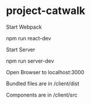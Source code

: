 # project-catwalk


Start Webpack

npm run react-dev


Start Server

npm run server-dev

Open Browser to localhost:3000



Bundled files are in /client/dist

Components are in /client/src